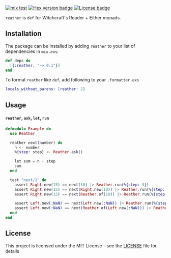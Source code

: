 [![mix test](https://github.com/jechol/reather/workflows/mix%20test/badge.svg)](https://github.com/jechol/reather/actions)
[![Hex version badge](https://img.shields.io/hexpm/v/reather.svg)](https://hex.pm/packages/reather)
[![License badge](https://img.shields.io/hexpm/l/reather.svg)](https://github.com/jechol/reather/blob/main/LICENSE.md)

`reather` is `def` for Witchcraft's Reader + Either monads.

## Installation

The package can be installed by adding `reather` to your list of dependencies
in `mix.exs`:

```elixir
def deps do
  [{:reather, "~> 0.1"}]
end
```

To format `reather` like `def`, add following to your `.formatter.exs`

```elixir
locals_without_parens: [reather: 2]
```

## Usage

#### `reather`, `ask`, `let`, `run`

```elixir
defmodule Example do
  use Reather

  reather next(number) do
    n <- number
    %{step: step} <- Reather.ask()

    let sum = n + step
    sum
  end

  test "next/1" do
    assert Right.new(15) == next(10) |> Reather.run(%{step: 5})
    assert Right.new(15) == next(Right.new(10)) |> Reather.run(%{step: 5})
    assert Right.new(15) == next(Reather.of(10)) |> Reather.run(%{step: 5})

    assert Left.new(:NaN) == next(Left.new(:NaN)) |> Reather.run(%{step: 5})
    assert Left.new(:NaN) == next(Reather.of(Left.new(:NaN))) |> Reather.run(%{step: 5})
  end
end
```

## License

This project is licensed under the MIT License - see the [LICENSE](LICENSE.md) file for details
